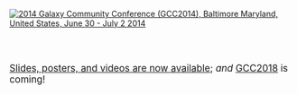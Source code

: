 <div class="text-center trim-p">

[![2014 Galaxy Community Conference (GCC2014), Baltimore Maryland, United States, June 30 - July 2 2014](/images/logos/GCC2014LogoWide600.png)](/events/gcc2014/)

<br /><br />

<span style="font-size: larger;"> [Slides, posters, and videos are now available](/events/gcc2014/abstracts/);  *and* [GCC2018](https://gccbosc2018.sched.com/) is coming! </span>

</div>

